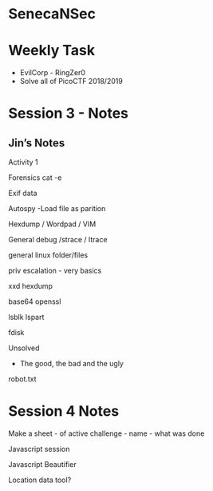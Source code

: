 # SenecaNSec


# Weekly Task

* EvilCorp - RingZer0
* Solve all of PicoCTF 2018/2019 



# Session 3 - Notes

Jin’s Notes
---
Activity 1

Forensics
cat -e

Exif data

Autospy
-Load file as parition

Hexdump / Wordpad / VIM

General debug /strace / ltrace

general linux folder/files

priv escalation - very basics

xxd
hexdump

base64
openssl

lsblk
lspart

fdisk


Unsolved
- The good, the bad and the ugly

robot.txt


# Session 4 Notes

Make a sheet - of active challenge - name - what was done


Javascript session


Javascript Beautifier 

Location data tool?
